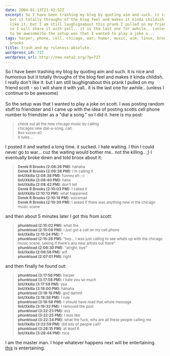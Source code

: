 ```yaml
---
date: 2004-01-13T21:42:52Z
excerpt: So I have been trashing my blog by quoting aim and such. it is nice and humorous
  but it totally throughs of the blog feel and makes it kinda childish. I really don't
  like it. but I am still laughignabout this prank I pulled on my friend scott  -
  so I will share it with yall.. it is the last one for awhile.. (unless I continue
  to be awesome)So the setup was that I wanted to play a joke o...
tags: harper, phone, cell, chicago, war, humor, music, aim, linux, broox, friendster,
  brooks
title: trash and my ruleness absolute.
wordpress_id: 727
wordpress_url: http://new.nata2.org/?p=727
---
```


So I have been trashing my blog by quoting aim and such. it is nice and humorous but it totally throughs of the blog feel and makes it kinda childish. I really don't like it. but I am still laughignabout this prank I pulled on my friend scott  - so I will share it with yall.. it is the last one for awhile.. (unless I continue to be awesome)<br/><bR>So the setup was that I wanted to play a joke on scott. I was posting random stuff to friendster and I came up with the idea of posting scotts cell phone number to friendster as a "dial a song." so I did it. here is my post:<blockquote><small>
check out all the new chicago music by calling<br/>
chicagos new dial-a-song. call:<br/>
8xx-xxxxx-x0<br/>
it rules...<br/>
</small></blockquote>
I posted it and waited a long time. it sucked. I hate waiting. I thin I could never go to war... cuz the waiting would bother me.. not the killing.. ;) I eventually broke down and told broox about it: <blockquote><small>

<b>Derek R Brooks (2:08:26 PM):</b> hahaha<br/>
<b>Derek R Brooks (2:08:38 PM):</b> i'm calling it<bR>
<b>linUXkilla (2:08:38 PM):</b> funney eh ;-)<bR>
<b>linUXkilla (2:08:40 PM):</b> haha<bR>
<b>linUXkilla (2:08:42 PM):</b> don't tell<bR>
<b>Derek R Brooks (2:10:03 PM):</b> I called it<bR>
<b>linUXkilla (2:10:13 PM):</b> what happened<bR>
<b>Derek R Brooks (2:10:18 PM):</b> voicemail<bR>
<b>Derek R Brooks (2:10:30 PM):</b> I asked if there was anything new in the chicago music scene<bR>

</small></blockquote>
and then about 5 minutes later I got this from scott:<blockquote><small>
<b>phunktoad (2:15:02 PM):</b> what the<br/>
<b>phunktoad (2:15:08 PM):</b> I just got a call on my cell phone<br/>
<b>linUXkilla (2:15:24 PM):</b> ?<br/>
<b>phunktoad (2:15:26 PM):</b> "hey... I was just calling to see whats up with the chicago music scene, seeing if there's any new artists out there"<br/>
<b>phunktoad (2:06:30 PM):</b> "alright, bye"<br/>
<b>linUXkilla (2:06:56 PM):</b> wtf<br/>
<b>phunktoad (2:07:01 PM):</b> right<br/>
</small></blockquote>
and then finally he found out:
<blockquote><small>
<b>phunktoad (3:17:56 PM):</b> harper<br/>
<b>phunktoad (3:17:58 PM):</b> I hate you so much<br/>
<b>linUXkilla (3:17:59 PM):</b> yea<br/>
<b>linUXkilla (3:18:00 PM):</b> hahaha<br/>
<b>phunktoad (3:18:18 PM):</b> god damnit<br/>
<b>linUXkilla (3:18:38 PM):</b> I rule<br/>
<b>phunktoad (3:18:58 PM):</b> I should have read that whole message<br/>
<b>linUXkilla (3:19:32 PM):</b> I removed the post<br/>
<b>phunktoad (3:22:23 PM):</b> ass<br/>
<b>phunktoad (3:22:25 PM):</b> I was like <br/>
<b>phunktoad (3:22:34 PM):</b> what the fuck, why are all these people calling me<br/>
<b>linUXkilla (3:22:59 PM):</b> did lots of people call?<br/>
<b>phunktoad (3:26:15 PM):</b> at least 6<br/>
<b>linUXkilla (3:28:44 PM):</b> nice<br/>


</small></blockquote>I am the master man. I hope whatever happens next will be entertaining. 
<br/><a href="http://www.dkbnews.com/bbs/data/dica/1072263139/1224_moto.jpg">this</a> is entertaining. 
